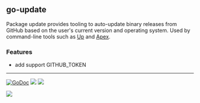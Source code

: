 ## go-update

Package update provides tooling to auto-update binary releases
from GitHub based on the user's current version and operating system. Used by command-line tools such as [Up](https://github.com/apex/up) and [Apex](https://github.com/apex/apex).

### Features  
- add support GITHUB_TOKEN

---

[![GoDoc](https://godoc.org/github.com/hktalent/go-update?status.svg)](https://godoc.org/github.com/hktalent/go-update)
![](https://img.shields.io/badge/license-MIT-blue.svg)
![](https://img.shields.io/badge/status-stable-green.svg)

<a href="https://apex.sh"><img src="http://tjholowaychuk.com:6000/svg/sponsor"></a>
